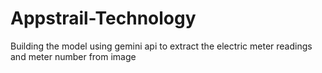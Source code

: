 # Appstrail-Technology
Building the model using gemini api to extract the electric meter readings and meter number from image
